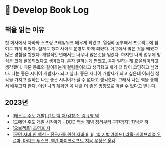 # :book: Develop Book Log

## 책을 읽는 이유
 첫 회사에서 자바와 스프링 프레임워크 배우게 되었고, 열심히 공부해서 프로젝트에 참여도 하게 되었다. 설계도 했고 사이트 운영도 하게 되었다. 이곳에서 많은 것을 배웠고 많은 경험을 쌓았다. 개발적인 면에서는 너무나 많은것을 얻었다. 하지만 나의 업무에 방식은 크게 잘못되었다고 생각했다. 혼자 일하는게 편했고, 혼자 일하는게 효울적이라고 생각했다. 때론 동료와 같이하는게 걸림돌이라고 생각했고 내가 더 많이 코딩하고 싶었다. 나는 좋은 시니어 개발자가 되고 싶다. 좋은 시니어 개발자가 되고 싶은데 이러한 생각을 가지고 일하는 나는 좋은 시니어가 될 수 없다고 생각했다. 그래서 나는 책을 통해서 배우고자 한다. 이런 나의 계획인 꼭 나를 더 좋은 방향으로 이끌 수 있다고 믿는다.

## 2023년
- [[테스트 주도 개발] 켄트 벡 저/김창준, 강규영 역](https://heechlog.tistory.com/2)
- [[도메인 주도 개발 시작하기 - DDD 핵심 개념 정리부터 구현까지] 최범균 저]()
- [[오브젝트] 조영호 저]()
- [[모던 자바 인 액션 - 전문가를 윈한 자바 8, 9, 10 기법 가이드] 라울-게이브리얼 우르마, 마리오 푸스코, 앨런 마이크로프트 지음 우정은 옮김]()

